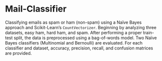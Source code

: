 # Mail-Classifier
 Classifying emails as spam or ham (non-spam) using a Naïve Bayes approach  and Scikit-Learn’s `CountVectorizer`.
Beginning by analyzing three datasets, easy ham, hard ham, and spam.
After performing a proper train-test split, the data is preprocessed using a bag-of-words model. 
Two Naïve Bayes classifiers (Multinomial and Bernoulli) are evaluated.
For each classifier and dataset, accuracy, precision, recall, and confusion matrices are provided.
